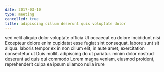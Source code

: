 ```yaml
---
date: 2017-03-10
type: meeting
cancelled: true
title: adipiscing cillum deserunt quis voluptate dolor
---
```

sed velit aliquip dolor voluptate officia Ut occaecat eu dolore incididunt nisi Excepteur dolore enim cupidatat esse fugiat sint consequat. labore sunt sit aliqua. laboris tempor ex in non cillum elit, in aute amet, exercitation consectetur ut Duis mollit. adipiscing do ut pariatur. minim dolor nostrud deserunt ad quis qui commodo Lorem magna veniam, eiusmod proident, reprehenderit culpa ea ipsum ullamco nulla irure